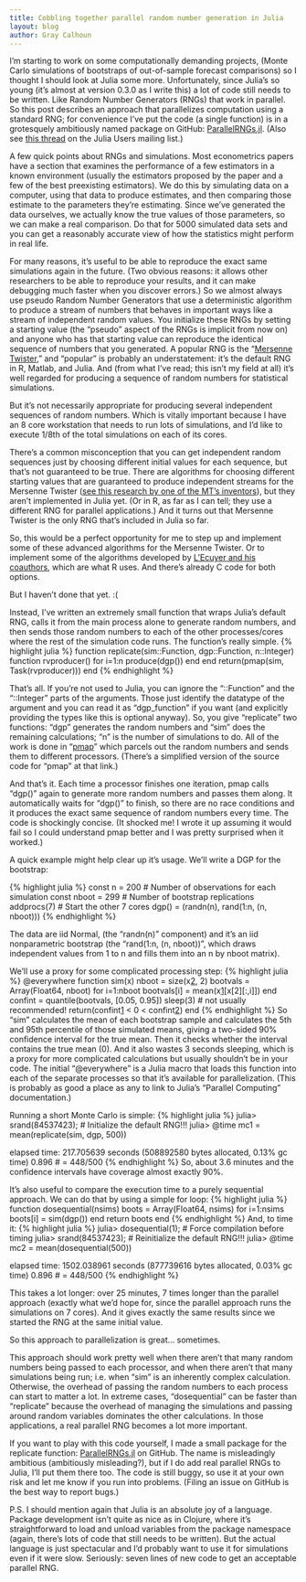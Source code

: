 ```yaml
---
title: Cobbling together parallel random number generation in Julia
layout: blog
author: Gray Calhoun
---
```


I’m starting to work on some computationally demanding projects,
(Monte Carlo simulations of bootstraps of out-of-sample forecast
comparisons) so I thought I should look at Julia some
more. Unfortunately, since Julia’s so young (it’s almost at version
0.3.0 as I write this) a lot of code still needs to be written. Like
Random Number Generators (RNGs) that work in parallel. So this post
describes an approach that parallelizes computation using a standard
RNG; for convenience I’ve put the code (a single function) is in a
grotesquely ambitiously named package on GitHub:
[ParallelRNGs.jl][0]. (Also see [this thread][1] on the Julia Users mailing
list.)

A few quick points about RNGs and simulations. Most econometrics
papers have a section that examines the performance of a few
estimators in a known environment (usually the estimators proposed by
the paper and a few of the best preexisting estimators). We do this by
simulating data on a computer, using that data to produce estimates,
and then comparing those estimate to the parameters they’re
estimating. Since we’ve generated the data ourselves, we actually know
the true values of those parameters, so we can make a real
comparison. Do that for 5000 simulated data sets and you can get a
reasonably accurate view of how the statistics might perform in real
life.

For many reasons, it’s useful to be able to reproduce the exact same
simulations again in the future. (Two obvious reasons: it allows other
researchers to be able to reproduce your results, and it can make
debugging much faster when you discover errors.) So we almost always
use pseudo Random Number Generators that use a deterministic algorithm
to produce a stream of numbers that behaves in important ways like a
stream of independent random values. You initialize these RNGs by
setting a starting value (the “pseudo” aspect of the RNGs is implicit
from now on) and anyone who has that starting value can reproduce the
identical sequence of numbers that you generated. A popular RNG is the
“[Mersenne Twister][2],” and “popular” is probably an understatement:
it’s the default RNG in R, Matlab, and Julia. And (from what I’ve
read; this isn’t my field at all) it’s well regarded for producing a
sequence of random numbers for statistical simulations.

But it’s not necessarily appropriate for producing several independent
sequences of random numbers. Which is vitally important because I have
an 8 core workstation that needs to run lots of simulations, and I’d
like to execute 1/8th of the total simulations on each of its cores.

There’s a common misconception that you can get independent random
sequences just by choosing different initial values for each sequence,
but that’s not guaranteed to be true. There are algorithms for
choosing different starting values that are guaranteed to produce
independent streams for the Mersenne Twister ([see this research by
one of the MT’s inventors][3]), but they aren’t implemented in Julia
yet. (Or in R, as far as I can tell; they use a different RNG for
parallel applications.) And it turns out that Mersenne Twister is the
only RNG that’s included in Julia so far.

So, this would be a perfect opportunity for me to step up and
implement some of these advanced algorithms for the Mersenne
Twister. Or to implement some of the algorithms developed by [L’Ecuyer
and his coauthors][4], which are what R uses. And there’s already C
code for both options.

But I haven’t done that yet. :(

Instead, I’ve written an extremely small function that wraps Julia’s
default RNG, calls it from the main process alone to generate random
numbers, and then sends those random numbers to each of the other
processes/cores where the rest of the simulation code runs. The
function’s really simple.
{% highlight julia %}
function replicate(sim::Function, dgp::Function, n::Integer)
    function rvproducer()
        for i=1:n
            produce(dgp())
        end
    end
    return(pmap(sim, Task(rvproducer)))
end
{% endhighlight %}

That’s all. If you’re not used to Julia, you can ignore the
“::Function” and the “::Integer” parts of the arguments. Those just
identify the datatype of the argument and you can read it as
“dgp_function” if you want (and explicitly providing the types like
this is optional anyway). So, you give “replicate” two functions:
“dgp” generates the random numbers and “sim” does the remaining
calculations; “n” is the number of simulations to do. All of the work
is done in “[pmap][5]” which parcels out the random numbers and sends
them to different processors. (There’s a simplified version of the
source code for “pmap” at that link.)

And that’s it. Each time a processor finishes one iteration, pmap
calls “dgp()” again to generate more random numbers and passes them
along. It automatically waits for “dgp()” to finish, so there are no
race conditions and it produces the exact same sequence of random
numbers every time. The code is shockingly concise. (It shocked me! I
wrote it up assuming it would fail so I could understand pmap better
and I was pretty surprised when it worked.)

A quick example might help clear up it’s usage. We’ll write a DGP for
the bootstrap:

{% highlight julia %}
const n = 200     # Number of observations for each simulation
const nboot = 299 # Number of bootstrap replications
addprocs(7)       # Start the other 7 cores
dgp() = (randn(n), rand(1:n, (n, nboot)))
{% endhighlight %}

The data are iid Normal, (the “randn(n)” component) and it’s an iid
nonparametric bootstrap (the “rand(1:n, (n, nboot))”, which draws
independent values from 1 to n and fills them into an n by nboot
matrix).

We’ll use a proxy for some complicated processing step:
{% highlight julia %}
@everywhere function sim(x)
    nboot = size(x[2], 2)
    bootvals = Array(Float64, nboot)
    for i=1:nboot
        bootvals[i] = mean(x[1][x[2][:,i]])
    end
    confint = quantile(bootvals, [0.05, 0.95])
    sleep(3) # not usually recommended!
    return(confint[1] < 0 < confint[2])
end
{% endhighlight %}
So “sim” calculates the mean of each bootstrap sample and calculates
the 5th and 95th percentile of those simulated means, giving a
two-sided 90% confidence interval for the true mean. Then it checks
whether the interval contains the true mean (0). And it also wastes 3
seconds sleeping, which is a proxy for more complicated calculations
but usually shouldn’t be in your code. The initial “@everywhere” is a
Julia macro that loads this function into each of the separate
processes so that it’s available for parallelization. (This is
probably as good a place as any to link to Julia’s “Parallel
Computing” documentation.)

Running a short Monte Carlo is simple:
{% highlight julia %}
julia> srand(84537423); # Initialize the default RNG!!!
julia> @time mc1 = mean(replicate(sim, dgp, 500))

elapsed time: 217.705639 seconds (508892580 bytes allocated, 0.13% gc time)
0.896 # = 448/500
{% endhighlight %}
So, about 3.6 minutes and the confidence intervals have coverage
almost exactly 90%.

It’s also useful to compare the execution time to a purely sequential
approach. We can do that by using a simple for loop:
{% highlight julia %}
function dosequential(nsims)
    boots = Array(Float64, nsims)
    for i=1:nsims
        boots[i] = sim(dgp())
    end
    return boots
end
{% endhighlight %}
And, to time it:
{% highlight julia %}
julia> dosequential(1); # Force compilation before timing
julia> srand(84537423); # Reinitialize the default RNG!!!
julia> @time mc2 = mean(dosequential(500))

elapsed time: 1502.038961 seconds (877739616 bytes allocated, 0.03% gc time)
0.896 # = 448/500
{% endhighlight %}

This takes a lot longer: over 25 minutes, 7 times longer than the
parallel approach (exactly what we’d hope for, since the parallel
approach runs the simulations on 7 cores). And it gives exactly the
same results since we started the RNG at the same initial value.

So this approach to parallelization is great… sometimes.

This approach should work pretty well when there aren’t that many
random numbers being passed to each processor, and when there aren’t
that many simulations being run; i.e. when “sim” is an inherently
complex calculation. Otherwise, the overhead of passing the random
numbers to each process can start to matter a lot. In extreme cases,
“dosequential” can be faster than “replicate” because the overhead of
managing the simulations and passing around random variables dominates
the other calculations. In those applications, a real parallel RNG
becomes a lot more important.

If you want to play with this code yourself, I made a small package
for the replicate function: [ParallelRNGs.jl][0] on GitHub. The name
is misleadingly ambitious (ambitiously misleading?), but if I do add
real parallel RNGs to Julia, I’ll put them there too. The code is
still buggy, so use it at your own risk and let me know if you run
into problems. (Filing an issue on GitHub is the best way to report
bugs.)

P.S. I should mention again that Julia is an absolute joy of a
language. Package development isn’t quite as nice as in Clojure, where
it’s straightforward to load and unload variables from the package
namespace (again, there’s lots of code that still needs to be
written). But the actual language is just spectacular and I’d probably
want to use it for simulations even if it were slow. Seriously: seven
lines of new code to get an acceptable parallel RNG.

[0]: https://github.com/grayclhn/ParallelRNGs.jl
[1]: http://thread.gmane.org/gmane.comp.lang.julia.user/17383
[2]: http://en.wikipedia.org/wiki/Mersenne_twister
[3]: http://www.math.sci.hiroshima-u.ac.jp/~m-mat/MT/emt.html
[4]: http://www.iro.umontreal.ca/~lecuyer/
[5]: http://julia.readthedocs.org/en/latest/manual/parallel-computing/#scheduling
